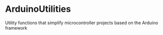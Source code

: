 # ArduinoUtilities
Utility functions that simplify microcontroller projects based on the Arduino framework
